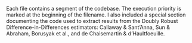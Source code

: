 Each file contains a segment of the codebase. The execution priority is marked at the beginning of the filename.
I also included a special section documenting the code used to extract results from the Doubly Robust Difference-in-Differences estimators: Callaway & Sant’Anna, Sun & Abraham, Borusyak et al., and de Chaisemartin & d’Haultfoeuille.
